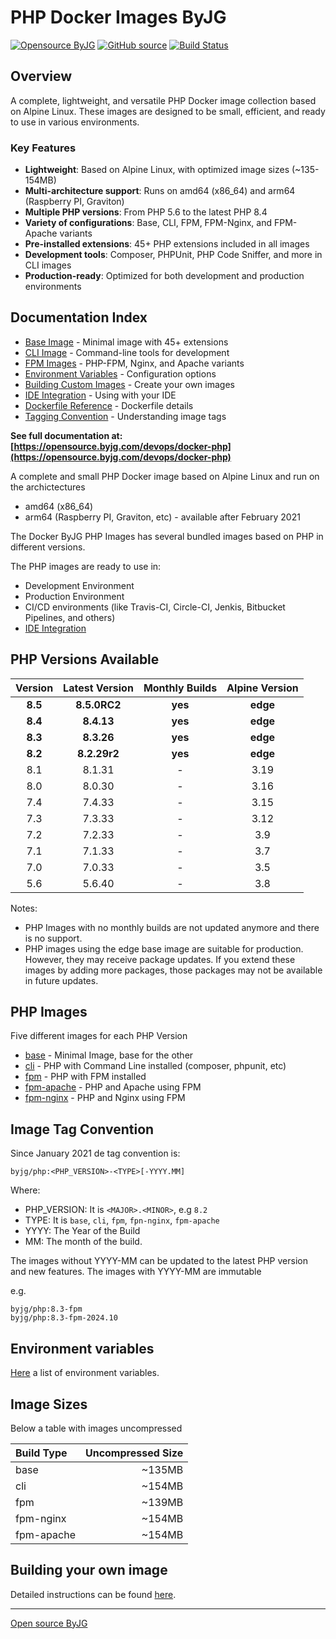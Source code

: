 # PHP Docker Images ByJG

[![Opensource ByJG](https://img.shields.io/badge/opensource-byjg-success.svg)](http://opensource.byjg.com)
[![GitHub source](https://img.shields.io/badge/Github-source-informational?logo=github)](https://github.com/byjg/docker-php/)
[![Build Status](https://github.com/byjg/docker-php/actions/workflows/build.yml/badge.svg?branch=master)](https://github.com/byjg/docker-php/actions/workflows/build.yml)

## Overview

A complete, lightweight, and versatile PHP Docker image collection based on Alpine Linux. These images are designed to be small, efficient, and ready to use in various environments.

### Key Features

- **Lightweight**: Based on Alpine Linux, with optimized image sizes (~135-154MB)
- **Multi-architecture support**: Runs on amd64 (x86_64) and arm64 (Raspberry PI, Graviton)
- **Multiple PHP versions**: From PHP 5.6 to the latest PHP 8.4
- **Variety of configurations**: Base, CLI, FPM, FPM-Nginx, and FPM-Apache variants
- **Pre-installed extensions**: 45+ PHP extensions included in all images
- **Development tools**: Composer, PHPUnit, PHP Code Sniffer, and more in CLI images
- **Production-ready**: Optimized for both development and production environments

## Documentation Index

- [Base Image](docs/image-base.md) - Minimal image with 45+ extensions
- [CLI Image](docs/image-cli.md) - Command-line tools for development
- [FPM Images](docs/image-fpm.md) - PHP-FPM, Nginx, and Apache variants
- [Environment Variables](docs/environment.md) - Configuration options
- [Building Custom Images](docs/building.md) - Create your own images
- [IDE Integration](docs/ide.md) - Using with your IDE
- [Dockerfile Reference](docs/dockerfile.md) - Dockerfile details
- [Tagging Convention](docs/tagging.md) - Understanding image tags

**See full documentation at: [https://opensource.byjg.com/devops/docker-php](https://opensource.byjg.com/devops/docker-php)**

A complete and small PHP Docker image based on Alpine Linux and run on the archictectures

- amd64 (x86_64)
- arm64 (Raspberry PI, Graviton, etc) - available after February 2021

The Docker ByJG PHP Images has several bundled images based on PHP in different versions.

The PHP images are ready to use in:

- Development Environment
- Production Environment
- CI/CD environments (like Travis-CI, Circle-CI, Jenkis, Bitbucket Pipelines, and others)
- [IDE Integration](docs/ide.md)

## PHP Versions Available

| Version | Latest Version | Monthly Builds | Alpine Version |
|:-------:|:--------------:|:--------------:|:--------------:|
| **8.5** |  **8.5.0RC2**  |    **yes**     |    **edge**    |
| **8.4** |   **8.4.13**   |    **yes**     |    **edge**    |
| **8.3** |   **8.3.26**   |    **yes**     |    **edge**    |
| **8.2** |  **8.2.29r2**  |    **yes**     |    **edge**    |
|   8.1   |     8.1.31     |       -        |      3.19      |      
|   8.0   |     8.0.30     |       -        |      3.16      |     
|   7.4   |     7.4.33     |       -        |      3.15      |    
|   7.3   |     7.3.33     |       -        |      3.12      |   
|   7.2   |     7.2.33     |       -        |      3.9       |  
|   7.1   |     7.1.33     |       -        |      3.7       | 
|   7.0   |     7.0.33     |       -        |      3.5       |
|   5.6   |     5.6.40     |       -        |      3.8       |

Notes:
- PHP Images with no monthly builds are not updated anymore and there is no support.
- PHP images using the edge base image are suitable for production. However, they may receive package updates. If you extend these images by adding more packages, those packages may not be available in future updates.

## PHP Images

Five different images for each PHP Version

- [base](docs/image-base.md) - Minimal Image, base for the other
- [cli](docs/image-cli.md) - PHP with Command Line installed (composer, phpunit, etc)
- [fpm](docs/image-fpm.md) - PHP with FPM installed
- [fpm-apache](docs/image-fpm.md) - PHP and Apache using FPM
- [fpm-nginx](docs/image-fpm.md) - PHP and Nginx using FPM

## Image Tag Convention

Since January 2021 de tag convention is:

```
byjg/php:<PHP_VERSION>-<TYPE>[-YYYY.MM]
```

Where:
- PHP_VERSION: It is `<MAJOR>.<MINOR>`, e.g `8.2`
- TYPE: It is `base`, `cli`,  `fpm`, `fpn-nginx`, `fpm-apache`
- YYYY: The Year of the Build
- MM: The month of the build.

The images without YYYY-MM can be updated to the latest PHP version and new features. 
The images with YYYY-MM are immutable

e.g.

```
byjg/php:8.3-fpm
byjg/php:8.3-fpm-2024.10
```

## Environment variables

[Here](docs/environment.md) a list of environment variables.

 
## Image Sizes

Below a table with images uncompressed

| Build Type | Uncompressed Size |
|:-----------|------------------:|
| base       |            ~135MB |
| cli        |            ~154MB |
| fpm        |            ~139MB |
| fpm-nginx  |            ~154MB |
| fpm-apache |            ~154MB |


## Building your own image

Detailed instructions can be found [here](docs/building.md).

----
[Open source ByJG](http://opensource.byjg.com)

